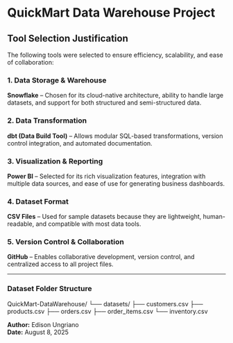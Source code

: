 # QuickMart Data Warehouse Project

## Tool Selection Justification

The following tools were selected to ensure efficiency, scalability, and ease of collaboration:

### 1. Data Storage & Warehouse
**Snowflake** – Chosen for its cloud-native architecture, ability to handle large datasets, and support for both structured and semi-structured data.

### 2. Data Transformation
**dbt (Data Build Tool)** – Allows modular SQL-based transformations, version control integration, and automated documentation.

### 3. Visualization & Reporting
**Power BI** – Selected for its rich visualization features, integration with multiple data sources, and ease of use for generating business dashboards.

### 4. Dataset Format
**CSV Files** – Used for sample datasets because they are lightweight, human-readable, and compatible with most data tools.

### 5. Version Control & Collaboration
**GitHub** – Enables collaborative development, version control, and centralized access to all project files.

---

### Dataset Folder Structure

QuickMart-DataWarehouse/
                └── datasets/
                      ├── customers.csv
                      ├── products.csv
                      ├── orders.csv
                      ├── order_items.csv
                      └── inventory.csv

**Author:** Edison Ungriano  
**Date:** August 8, 2025

